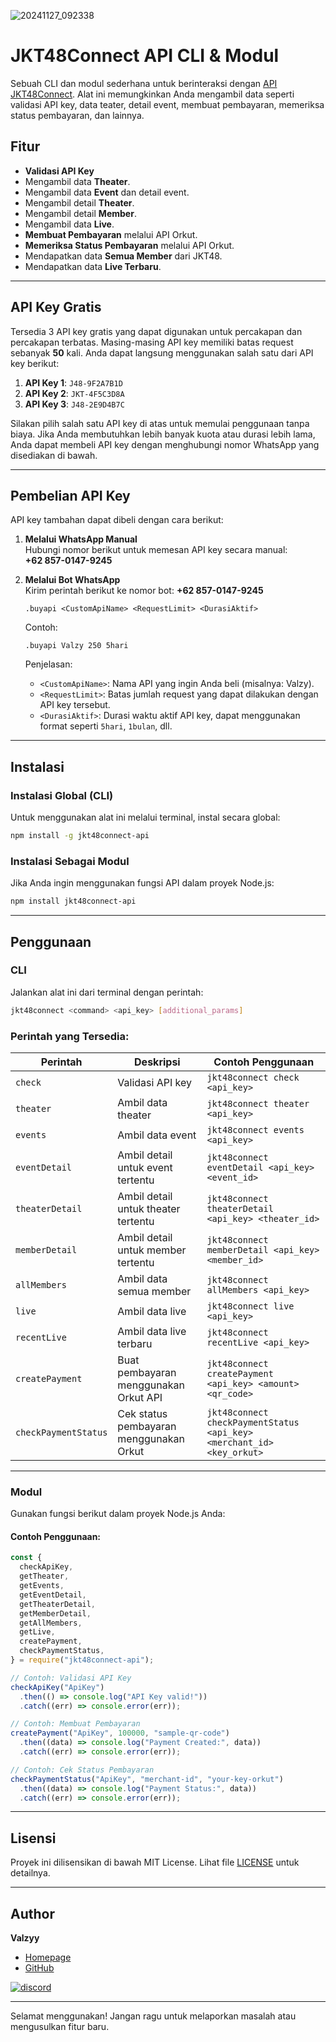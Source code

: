 ![20241127_092338](https://github.com/user-attachments/assets/8b1bdbe9-47b0-4ffa-b6e1-cd46770bcae2)


# JKT48Connect API CLI & Modul

Sebuah CLI dan modul sederhana untuk berinteraksi dengan [API JKT48Connect](https://www.jkt48connect.my.id). Alat ini memungkinkan Anda mengambil data seperti validasi API key, data teater, detail event, membuat pembayaran, memeriksa status pembayaran, dan lainnya.

## Fitur
- **Validasi API Key**  
- Mengambil data **Theater**.  
- Mengambil data **Event** dan detail event.  
- Mengambil detail **Theater**.  
- Mengambil detail **Member**.  
- Mengambil data **Live**.  
- **Membuat Pembayaran** melalui API Orkut.  
- **Memeriksa Status Pembayaran** melalui API Orkut.
- Mendapatkan data **Semua Member** dari JKT48.
- Mendapatkan data **Live Terbaru**.

---

## API Key Gratis

Tersedia 3 API key gratis yang dapat digunakan untuk percakapan dan percakapan terbatas. Masing-masing API key memiliki batas request sebanyak **50** kali. Anda dapat langsung menggunakan salah satu dari API key berikut:

1. **API Key 1**: `J48-9F2A7B1D`
2. **API Key 2**: `JKT-4F5C3D8A`
3. **API Key 3**: `J48-2E9D4B7C`

Silakan pilih salah satu API key di atas untuk memulai penggunaan tanpa biaya. Jika Anda membutuhkan lebih banyak kuota atau durasi lebih lama, Anda dapat membeli API key dengan menghubungi nomor WhatsApp yang disediakan di bawah.

---

## Pembelian API Key
API key tambahan dapat dibeli dengan cara berikut:

1. **Melalui WhatsApp Manual**  
   Hubungi nomor berikut untuk memesan API key secara manual:  
   **+62 857-0147-9245**  

2. **Melalui Bot WhatsApp**  
   Kirim perintah berikut ke nomor bot: **+62 857-0147-9245**  
   ```plaintext
   .buyapi <CustomApiName> <RequestLimit> <DurasiAktif>
   ```
   Contoh:
   ```plaintext
   .buyapi Valzy 250 5hari
   ```
   Penjelasan:
   - `<CustomApiName>`: Nama API yang ingin Anda beli (misalnya: Valzy).
   - `<RequestLimit>`: Batas jumlah request yang dapat dilakukan dengan API key tersebut.
   - `<DurasiAktif>`: Durasi waktu aktif API key, dapat menggunakan format seperti `5hari`, `1bulan`, dll.

---

## Instalasi
### Instalasi Global (CLI)  
Untuk menggunakan alat ini melalui terminal, instal secara global:  
```bash
npm install -g jkt48connect-api
```

### Instalasi Sebagai Modul
Jika Anda ingin menggunakan fungsi API dalam proyek Node.js:  
```bash
npm install jkt48connect-api
```

---

## Penggunaan
### CLI
Jalankan alat ini dari terminal dengan perintah:  
```bash
jkt48connect <command> <api_key> [additional_params]
```

### Perintah yang Tersedia:
| Perintah            | Deskripsi                                 | Contoh Penggunaan                                       |
|---------------------|-------------------------------------------|--------------------------------------------------------|
| `check`             | Validasi API key                         | `jkt48connect check <api_key>`                         |
| `theater`           | Ambil data theater                       | `jkt48connect theater <api_key>`                       |
| `events`            | Ambil data event                         | `jkt48connect events <api_key>`                        |
| `eventDetail`       | Ambil detail untuk event tertentu         | `jkt48connect eventDetail <api_key> <event_id>`        |
| `theaterDetail`     | Ambil detail untuk theater tertentu       | `jkt48connect theaterDetail <api_key> <theater_id>`    |
| `memberDetail`      | Ambil detail untuk member tertentu        | `jkt48connect memberDetail <api_key> <member_id>`      |
| `allMembers`        | Ambil data semua member                   | `jkt48connect allMembers <api_key>`                    |
| `live`              | Ambil data live                          | `jkt48connect live <api_key>`                          |
| `recentLive`        | Ambil data live terbaru                  | `jkt48connect recentLive <api_key>`                    |
| `createPayment`     | Buat pembayaran menggunakan Orkut API     | `jkt48connect createPayment <api_key> <amount> <qr_code>` |
| `checkPaymentStatus`| Cek status pembayaran menggunakan Orkut   | `jkt48connect checkPaymentStatus <api_key> <merchant_id> <key_orkut>` |

---

### Modul
Gunakan fungsi berikut dalam proyek Node.js Anda:

#### Contoh Penggunaan:
```javascript
const {
  checkApiKey,
  getTheater,
  getEvents,
  getEventDetail,
  getTheaterDetail,
  getMemberDetail,
  getAllMembers,
  getLive,
  createPayment,
  checkPaymentStatus,
} = require("jkt48connect-api");

// Contoh: Validasi API Key
checkApiKey("ApiKey")
  .then(() => console.log("API Key valid!"))
  .catch((err) => console.error(err));

// Contoh: Membuat Pembayaran
createPayment("ApiKey", 100000, "sample-qr-code")
  .then((data) => console.log("Payment Created:", data))
  .catch((err) => console.error(err));

// Contoh: Cek Status Pembayaran
checkPaymentStatus("ApiKey", "merchant-id", "your-key-orkut")
  .then((data) => console.log("Payment Status:", data))
  .catch((err) => console.error(err));
```

---

## Lisensi
Proyek ini dilisensikan di bawah MIT License. Lihat file [LICENSE](LICENSE) untuk detailnya.

---

## Author
**Valzyy**  
- [Homepage](https://www.jkt48connect.my.id)  
- [GitHub](https://github.com/Valzyy)

<a href='https://github.com/shivamkapasia0' target="_blank"><img alt='discord' src='https://img.shields.io/badge/Discord_Channel-100000?style=social&logo=discord&logoColor=82BAFD&labelColor=F4ECEC&color=2F2D2D'/></a>

---

Selamat menggunakan! Jangan ragu untuk melaporkan masalah atau mengusulkan fitur baru.
